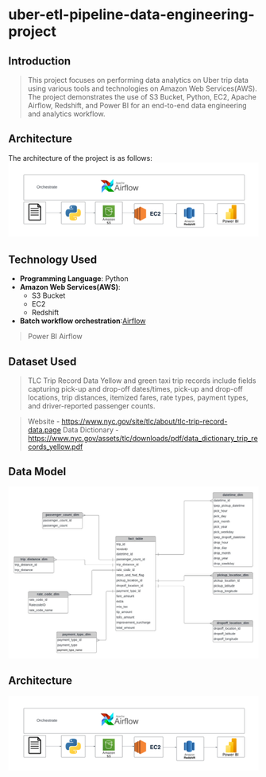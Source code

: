 # uber-etl-pipeline-data-engineering-project


## Introduction
>This project focuses on performing data analytics on Uber trip data using various tools and technologies on Amazon Web Services(AWS). The project demonstrates the use of S3 Bucket, Python, EC2, Apache Airflow, Redshift, and Power BI for an end-to-end data engineering and analytics workflow. 

## Architecture
The architecture of the project is as follows:
![Architecture diagramming](https://github.com/kingnguyen123/uber-etl-pipeline-data-engineering-project/blob/main/Architecture.png)

## Technology Used

- **Programming Language**: Python
- **Amazon Web Services(AWS)**:
  - S3 Bucket
  - EC2
  - Redshift
 - **Batch workflow orchestration**:[Airflow](https://airflow.apache.org/)
>Power BI
>Airflow

## Dataset Used
>TLC Trip Record Data Yellow and green taxi trip records include fields capturing pick-up and drop-off dates/times, pick-up and drop-off locations, trip distances, itemized fares, rate types, payment types, and driver-reported passenger counts.

>Website - https://www.nyc.gov/site/tlc/about/tlc-trip-record-data.page
>Data Dictionary - https://www.nyc.gov/assets/tlc/downloads/pdf/data_dictionary_trip_records_yellow.pdf

## Data Model
![Data Model](https://raw.githubusercontent.com/kingnguyen123/uber-etl-pipeline-data-engineering-project/main/data_model.jpeg)

## Architecture

[![Architecture Diagram](https://github.com/kingnguyen123/uber-etl-pipeline-data-engineering-project/blob/main/Architecture.png)](https://github.com/kingnguyen123/uber-etl-pipeline-data-engineering-project/blob/main/Architecture.pdf)





